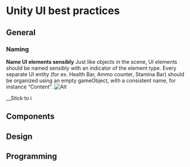 
# Unity UI best practices
## General
### Naming
__Name UI elements sensibly__
Just like objects in the scene, UI elements should be named sensibly with an indicator of the element type.
Every separate UI entity (for ex. Health Bar, Ammo counter, Stamina Bar) should be organized using an empty gameObject, with a consistent name, for instance “Content”.
![Alt](element_naming.jpg)

__Stick to i
## Components
## Design
## Programming

<!--stackedit_data:
eyJoaXN0b3J5IjpbLTc1MzkyNTg1MSwxNDIxMDc2NTczLC0xMj
M1ODExMDQ3LC0xODQ0OTQxOTJdfQ==
-->